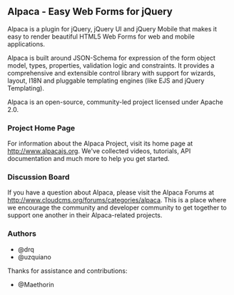 ## Alpaca - Easy Web Forms for jQuery ##

Alpaca is a plugin for jQuery, jQuery UI and jQuery Mobile that makes it easy to render beautiful HTML5 Web Forms for web and mobile applications.

Alpaca is built around JSON-Schema for expression of the form object model, types, properties, validation logic and constraints. It provides a comprehensive and extensible control library with support for wizards, layout, I18N and pluggable templating engines (like EJS and jQuery Templating).

Alpaca is an open-source, community-led project licensed under Apache 2.0.

### Project Home Page

For information about the Alpaca Project, visit its home page at http://www.alpacajs.org.  We've collected videos, tutorials,
API documentation and much more to help you get started.

### Discussion Board

If you have a question about Alpaca, please visit the Alpaca Forums at http://www.cloudcms.org/forums/categories/alpaca.  This
is a place where we encourage the community and developer community to get together to support one another in their Alpaca-related
projects.

### Authors

* @drq
* @uzquiano

Thanks for assistance and contributions:

* @Maethorin
